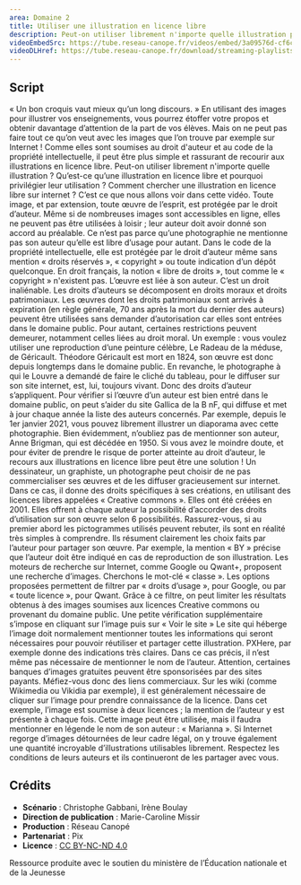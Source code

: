 ```yaml
---
area: Domaine 2
title: Utiliser une illustration en licence libre
description: Peut-on utiliser librement n'importe quelle illustration pour ses supports de cours ? Qu’est-ce qu’une illustration en licence libre et pourquoi privilégier leur utilisation ? Éléments de réponse dans cette vidéo !
videoEmbedSrc: https://tube.reseau-canope.fr/videos/embed/3a09576d-cf6c-4d3d-a920-e7f537f1a9ff
videoDLHref: https://tube.reseau-canope.fr/download/streaming-playlists/hls/videos/3a09576d-cf6c-4d3d-a920-e7f537f1a9ff-1080-fragmented.mp4
---
```


## Script

« Un bon croquis vaut mieux qu’un long discours. »
En utilisant des images pour illustrer vos enseignements, vous pourrez étoffer votre propos et obtenir davantage d’attention de la part de vos élèves.
Mais on ne peut pas faire tout ce qu’on veut avec les images que l’on trouve par exemple sur Internet !
Comme elles sont soumises au droit d'auteur et au code de la propriété intellectuelle, il peut être plus simple et rassurant de recourir aux illustrations en licence libre.
Peut-on utiliser librement n'importe quelle illustration ?
Qu’est-ce qu’une illustration en licence libre et pourquoi privilégier leur utilisation ?
Comment chercher une illustration en licence libre sur internet ?
C’est ce que nous allons voir dans cette vidéo.
Toute image, et par extension, toute œuvre de l’esprit, est protégée par le droit d’auteur.
Même si de nombreuses images sont accessibles en ligne, elles ne peuvent pas être utilisées à loisir ; leur auteur doit avoir donné son accord au préalable.
Ce n’est pas parce qu’une photographie ne mentionne pas son auteur qu’elle est libre d’usage pour autant. Dans le code de la propriété intellectuelle, elle est protégée par le droit d’auteur même sans mention « droits réservés », « copyright » ou toute indication d’un dépôt quelconque.
En droit français, la notion « libre de droits », tout comme le « copyright » n'existent pas.
L’œuvre est liée à son auteur. C’est un droit inaliénable.
Les droits d’auteurs se décomposent en droits moraux et droits patrimoniaux.
Les œuvres dont les droits patrimoniaux sont arrivés à expiration (en règle générale, 70 ans après la mort du dernier des auteurs) peuvent être utilisées sans demander d’autorisation car elles sont entrées dans le domaine public.
Pour autant, certaines restrictions peuvent demeurer, notamment celles liées au droit moral.
Un exemple : vous voulez utiliser une reproduction d’une peinture célèbre, Le Radeau de la méduse, de Géricault.
Théodore Géricault est mort en 1824, son œuvre est donc depuis longtemps dans le domaine public.
En revanche, le photographe à qui le Louvre a demandé de faire le cliché du tableau, pour le diffuser sur son site internet, est, lui, toujours vivant.  Donc des droits d’auteur s’appliquent.
Pour vérifier si l’œuvre d’un auteur est bien entré dans le domaine public, on peut s’aider du site Gallica de la B nF, qui diffuse et met à jour chaque année la liste des auteurs concernés.
Par exemple, depuis le 1er janvier 2021, vous pouvez librement illustrer un diaporama avec cette photographie.
Bien évidemment, n’oubliez pas de mentionner son auteur, Anne Brigman, qui est décédée en 1950.
Si vous avez le moindre doute, et pour éviter de prendre le risque de porter atteinte au droit d’auteur, le recours aux illustrations en licence libre peut être une solution !
Un dessinateur, un graphiste, un photographe peut choisir de ne pas commercialiser ses œuvres et de les diffuser gracieusement sur internet.
Dans ce cas, il donne des droits spécifiques à ses créations, en utilisant des licences libres appelées « Creative commons ».
Elles ont été créées en 2001. Elles offrent à chaque auteur la possibilité d’accorder des droits d’utilisation sur son œuvre selon 6 possibilités.
Rassurez-vous, si au premier abord les pictogrammes utilisés peuvent rebuter, ils sont en réalité très simples à comprendre.
Ils résument clairement les choix faits par l’auteur pour partager son œuvre.
Par exemple, la mention « BY » précise que l’auteur doit être indiqué en cas de reproduction de son illustration.
Les moteurs de recherche sur Internet, comme Google ou Qwant+, proposent une recherche d’images.
Cherchons le mot-clé « classe ».
Les options proposées permettent de filtrer par « droits d’usage », pour Google, ou par « toute licence », pour Qwant.
Grâce à ce filtre, on peut limiter les résultats obtenus à des images soumises aux licences Creative commons ou provenant du domaine public.
Une petite vérification supplémentaire s’impose en cliquant sur l’image puis sur « Voir le site »
Le site qui héberge l’image doit normalement mentionner toutes les informations qui seront nécessaires pour pouvoir réutiliser et partager cette illustration.
PXHere, par exemple donne des indications très claires.
Dans ce cas précis, il n’est même pas nécessaire de mentionner le nom de l’auteur.
Attention, certaines banques d’images gratuites peuvent être sponsorisées par des sites payants.
Méfiez-vous donc des liens commerciaux.
Sur les wiki (comme Wikimedia ou Vikidia par exemple), il est généralement nécessaire de cliquer sur l’image pour prendre connaissance de la licence.
Dans cet exemple, l’image est soumise à deux licences ; la mention de l’auteur y est présente à chaque fois.
Cette image peut être utilisée, mais il faudra mentionner en légende le nom de son auteur : « Marianna ».
Si Internet regorge d’images détournées de leur cadre légal, on y trouve également une quantité incroyable d’illustrations utilisables librement. Respectez les conditions de leurs auteurs et ils continueront de les partager avec vous.

## Crédits

- **Scénario** : Christophe Gabbani, Irène Boulay
- **Direction de publication** : Marie-Caroline Missir
- **Production** : Réseau Canopé
- **Partenariat** : Pix
- **Licence** : [CC BY-NC-ND 4.0](https://creativecommons.org/licenses/by-nc-nd/4.0/deed.fr)

Ressource produite avec le soutien du ministère de l’Éducation nationale et de la Jeunesse
